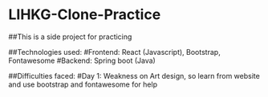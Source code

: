 # LIHKG-Clone-Practice

##This is a side project for practicing

##Technologies used: 
#Frontend: React (Javascript), Bootstrap,  Fontawesome
#Backend: Spring boot (Java)

##Difficulties faced:
#Day 1: Weakness on Art design, so learn from website and use bootstrap and fontawesome for help
